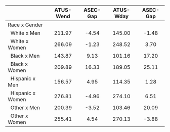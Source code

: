 
|                      |    ATUS-Wend |     ASEC-Gap |    ATUS-Wday |     ASEC-Gap |
| -------------------- | :----------: | :----------: | :----------: | :----------: |
| Race x Gender        |              |              |              |              |
| &nbsp;&nbsp;White x Men |       211.97 |        -4.54 |       145.00 |        -1.48 |
| &nbsp;&nbsp;White x Women |       266.09 |        -1.23 |       248.52 |         3.70 |
| &nbsp;&nbsp;Black x Men |       143.87 |         9.13 |       101.16 |        17.20 |
| &nbsp;&nbsp;Black x Women |       209.89 |        16.33 |       189.05 |        25.11 |
| &nbsp;&nbsp;Hispanic x Men |       156.57 |         4.95 |       114.35 |         1.28 |
| &nbsp;&nbsp;Hispanic x Women |       276.81 |        -4.96 |       274.10 |         6.51 |
| &nbsp;&nbsp;Other x Men |       200.39 |        -3.52 |       103.46 |        20.09 |
| &nbsp;&nbsp;Other x Women |       255.41 |         4.54 |       270.13 |        -3.88 |

